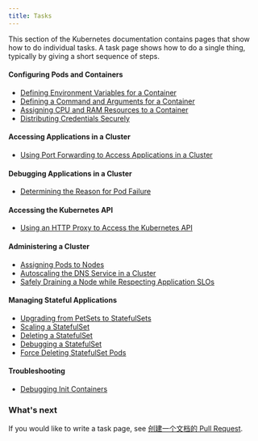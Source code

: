 ```yaml
---
title: Tasks
---
```


This section of the Kubernetes documentation contains pages that
show how to do individual tasks. A task page shows how to do a
single thing, typically by giving a short sequence of steps.

#### Configuring Pods and Containers

* [Defining Environment Variables for a Container](/docs/tasks/configure-pod-container/define-environment-variable-container/)
* [Defining a Command and Arguments for a Container](/docs/tasks/configure-pod-container/define-command-argument-container/)
* [Assigning CPU and RAM Resources to a Container](/docs/tasks/configure-pod-container/assign-cpu-ram-container/)
* [Distributing Credentials Securely](/docs/tasks/configure-pod-container/distribute-credentials-secure/)

#### Accessing Applications in a Cluster

* [Using Port Forwarding to Access Applications in a Cluster](/docs/tasks/access-application-cluster/port-forward-access-application-cluster/)

#### Debugging Applications in a Cluster

* [Determining the Reason for Pod Failure](/docs/tasks/debug-application-cluster/determine-reason-pod-failure/)

#### Accessing the Kubernetes API

* [Using an HTTP Proxy to Access the Kubernetes API](/docs/tasks/access-kubernetes-api/http-proxy-access-api)

#### Administering a Cluster

* [Assigning Pods to Nodes](/docs/tasks/administer-cluster/assign-pods-nodes/)
* [Autoscaling the DNS Service in a Cluster](/docs/tasks/administer-cluster/dns-horizontal-autoscaling/)
* [Safely Draining a Node while Respecting Application SLOs](/docs/tasks/administer-cluster/safely-drain-node/)

#### Managing Stateful Applications

* [Upgrading from PetSets to StatefulSets](/docs/tasks/manage-stateful-set/upgrade-pet-set-to-stateful-set/)
* [Scaling a StatefulSet](/docs/tasks/manage-stateful-set/scale-stateful-set/)
* [Deleting a StatefulSet](/docs/tasks/manage-stateful-set/deleting-a-statefulset/)
* [Debugging a StatefulSet](/docs/tasks/manage-stateful-set/debugging-a-statefulset/)
* [Force Deleting StatefulSet Pods](/docs/tasks/manage-stateful-set/delete-pods/)

#### Troubleshooting

* [Debugging Init Containers](/docs/tasks/troubleshoot/debug-init-containers/)

### What's next

If you would like to write a task page, see
[创建一个文档的 Pull Request](/docs/create-pull-request/).
